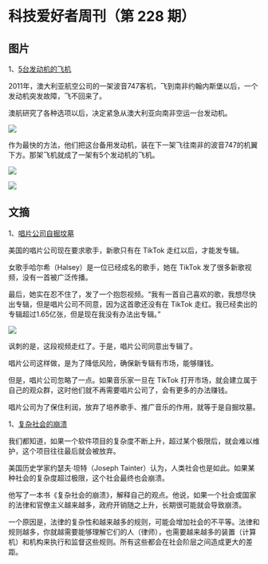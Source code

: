 # 科技爱好者周刊（第 228 期）

## 图片

1、[5台发动机的飞机](https://www.flightradar24.com/blog/how-qantas-ferried-an-engine-on-the-wing-of-a-747/)

2011年，澳大利亚航空公司的一架波音747客机，飞到南非约翰内斯堡以后，一个发动机突发故障，飞不回来了。

澳航研究了各种选项以后，决定紧急从澳大利亚向南非空运一台发动机。

![](https://cdn.beekka.com/blogimg/asset/202206/bg2022060907.webp)

作为最快的方法，他们把这台备用发动机，装在下一架飞往南非的波音747的机翼下方。那架飞机就成了一架有5个发动机的飞机。

![](https://cdn.beekka.com/blogimg/asset/202206/bg2022060908.webp)

![](https://cdn.beekka.com/blogimg/asset/202206/bg2022060909.webp)

## 文摘

1、[唱片公司自掘坟墓](https://tedgioia.substack.com/p/record-labels-dig-their-own-grave)

美国的唱片公司现在要求歌手，新歌只有在 TikTok 走红以后，才能发专辑。

女歌手哈尔希（Halsey）是一位已经成名的歌手，她在 TikTok 发了很多新歌视频，没有一首被广泛传播。

最后，她实在忍不住了，发了一个抱怨视频。“我有一首自己喜欢的歌，我想尽快出专辑，但是唱片公司不同意，因为这首歌还没有在 TikTok 走红。我已经卖出的专辑超过1.65亿张，但是现在我没有办法出专辑。”

![](https://cdn.beekka.com/blogimg/asset/202206/bg2022060301.webp)

讽刺的是，这段视频走红了。于是，唱片公司同意出专辑了。

唱片公司这样做，是为了降低风险，确保新专辑有市场，能够赚钱。

但是，唱片公司忽略了一点。如果音乐家一旦在 TikTok 打开市场，就会建立属于自己的观众群，这时他们就不再需要唱片公司了，会有更多的办法赚钱。

唱片公司为了保住利润，放弃了培养歌手、推广音乐的作用，就等于是自掘坟墓。

1、[复杂社会的崩溃](https://news.ycombinator.com/item?id=31670526)

我们都知道，如果一个软件项目的复杂度不断上升，超过某个极限后，就会难以维护，这个项目往往最后就会被放弃。

美国历史学家约瑟夫·坦特（Joseph Tainter）认为，人类社会也是如此。如果某种社会的复杂度超过极限，这个社会最终也会崩溃。

他写了一本书《复杂社会的崩溃》，解释自己的观点。他说，如果一个社会或国家的法律和官僚主义越来越多，政府开销随之上升，长期很可能就会导致崩溃。

一个原因是，法律的复杂性和越来越多的规则，可能会增加社会的不平等。法律和规则越多，你就越需要能够理解它们的人（律师），也需要越来越多的装置（计算机）和机构来执行和监督这些规则。所有这些都会在社会阶层之间造成更大的差距。